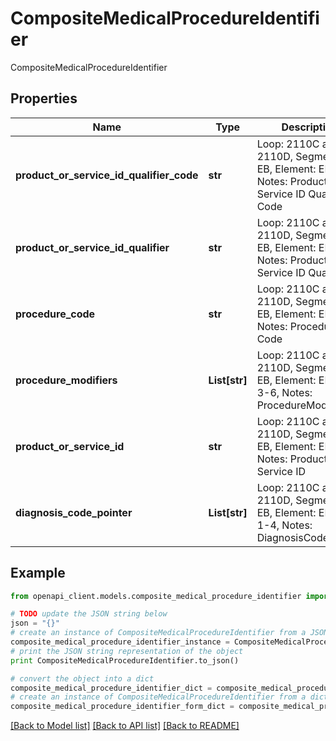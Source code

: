 # CompositeMedicalProcedureIdentifier

CompositeMedicalProcedureIdentifier

## Properties
Name | Type | Description | Notes
------------ | ------------- | ------------- | -------------
**product_or_service_id_qualifier_code** | **str** | Loop: 2110C and 2110D, Segments: EB, Element: EB13-1, Notes: Product or Service ID Qualifier Code | [optional] 
**product_or_service_id_qualifier** | **str** | Loop: 2110C and 2110D, Segments: EB, Element: EB13-1, Notes: Product or Service ID Qualifier | [optional] 
**procedure_code** | **str** | Loop: 2110C and 2110D, Segments: EB, Element: EB13-2, Notes: Procedure Code | [optional] 
**procedure_modifiers** | **List[str]** | Loop: 2110C and 2110D, Segments: EB, Element: EB13-3-6, Notes: ProcedureModifier | [optional] 
**product_or_service_id** | **str** | Loop: 2110C and 2110D, Segments: EB, Element: EB13-8, Notes: Product or Service ID | [optional] 
**diagnosis_code_pointer** | **List[str]** | Loop: 2110C and 2110D, Segments: EB, Element: EB14-1-4, Notes: DiagnosisCodePointer | [optional] 

## Example

```python
from openapi_client.models.composite_medical_procedure_identifier import CompositeMedicalProcedureIdentifier

# TODO update the JSON string below
json = "{}"
# create an instance of CompositeMedicalProcedureIdentifier from a JSON string
composite_medical_procedure_identifier_instance = CompositeMedicalProcedureIdentifier.from_json(json)
# print the JSON string representation of the object
print CompositeMedicalProcedureIdentifier.to_json()

# convert the object into a dict
composite_medical_procedure_identifier_dict = composite_medical_procedure_identifier_instance.to_dict()
# create an instance of CompositeMedicalProcedureIdentifier from a dict
composite_medical_procedure_identifier_form_dict = composite_medical_procedure_identifier.from_dict(composite_medical_procedure_identifier_dict)
```
[[Back to Model list]](../README.md#documentation-for-models) [[Back to API list]](../README.md#documentation-for-api-endpoints) [[Back to README]](../README.md)


